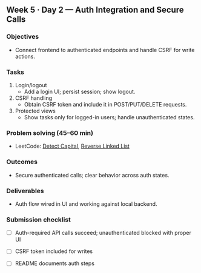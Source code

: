 ## Week 5 · Day 2 — Auth Integration and Secure Calls

### Objectives
- Connect frontend to authenticated endpoints and handle CSRF for write actions.

### Tasks
1) Login/logout
   - Add a login UI; persist session; show logout.
2) CSRF handling
   - Obtain CSRF token and include it in POST/PUT/DELETE requests.
3) Protected views
   - Show tasks only for logged-in users; handle unauthenticated states.

### Problem solving (45–60 min)
- LeetCode: [Detect Capital](https://leetcode.com/problems/detect-capital/), [Reverse Linked List](https://leetcode.com/problems/reverse-linked-list/)

### Outcomes
- Secure authenticated calls; clear behavior across auth states.

### Deliverables
- Auth flow wired in UI and working against local backend.

### Submission checklist
- [ ] Auth-required API calls succeed; unauthenticated blocked with proper UI
- [ ] CSRF token included for writes
- [ ] README documents auth steps


